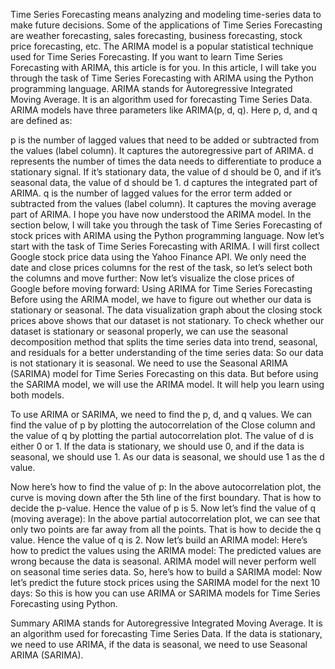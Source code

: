 Time Series Forecasting means analyzing and modeling time-series data to make future decisions. Some of the applications of Time Series Forecasting are weather forecasting, sales forecasting, business forecasting, stock price forecasting, etc. The ARIMA model is a popular statistical technique used for Time Series Forecasting. If you want to learn Time Series Forecasting with ARIMA, this article is for you. In this article, I will take you through the task of Time Series Forecasting with ARIMA using the Python programming language.
ARIMA stands for Autoregressive Integrated Moving Average. It is an algorithm used for forecasting Time Series Data. ARIMA models have three parameters like ARIMA(p, d, q). Here p, d, and q are defined as:

p is the number of lagged values that need to be added or subtracted from the values (label column). It captures the autoregressive part of ARIMA.
d represents the number of times the data needs to differentiate to produce a stationary signal. If it’s stationary data, the value of d should be 0, and if it’s seasonal data, the value of d should be 1. d captures the integrated part of ARIMA.
q is the number of lagged values for the error term added or subtracted from the values (label column). It captures the moving average part of ARIMA.
I hope you have now understood the ARIMA model. In the section below, I will take you through the task of Time Series Forecasting of stock prices with ARIMA using the Python programming language.
Now let’s start with the task of Time Series Forecasting with ARIMA. I will first collect Google stock price data using the Yahoo Finance API.
We only need the date and close prices columns for the rest of the task, so let’s select both the columns and move further:
Now let’s visualize the close prices of Google before moving forward:
Using ARIMA for Time Series Forecasting
Before using the ARIMA model, we have to figure out whether our data is stationary or seasonal. The data visualization graph about the closing stock prices above shows that our dataset is not stationary. To check whether our dataset is stationary or seasonal properly, we can use the seasonal decomposition method that splits the time series data into trend, seasonal, and residuals for a better understanding of the time series data:
So our data is not stationary it is seasonal. We need to use the Seasonal ARIMA (SARIMA) model for Time Series Forecasting on this data. But before using the SARIMA model, we will use the ARIMA model. It will help you learn using both models.

To use ARIMA or SARIMA, we need to find the p, d, and q values. We can find the value of p by plotting the autocorrelation of the Close column and the value of q by plotting the partial autocorrelation plot. The value of d is either 0 or 1. If the data is stationary, we should use 0, and if the data is seasonal, we should use 1. As our data is seasonal, we should use 1 as the d value.

Now here’s how to find the value of p:
In the above autocorrelation plot, the curve is moving down after the 5th line of the first boundary. That is how to decide the p-value. Hence the value of p is 5. Now let’s find the value of q (moving average):
In the above partial autocorrelation plot, we can see that only two points are far away from all the points. That is how to decide the q value. Hence the value of q is 2. Now let’s build an ARIMA model:
Here’s how to predict the values using the ARIMA model:
The predicted values are wrong because the data is seasonal. ARIMA model will never perform well on seasonal time series data. So, here’s how to build a SARIMA model:
Now let’s predict the future stock prices using the SARIMA model for the next 10 days:
So this is how you can use ARIMA or SARIMA models for Time Series Forecasting using Python.

Summary
ARIMA stands for Autoregressive Integrated Moving Average. It is an algorithm used for forecasting Time Series Data. If the data is stationary, we need to use ARIMA, if the data is seasonal, we need to use Seasonal ARIMA (SARIMA). 
